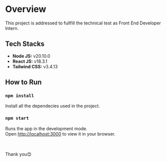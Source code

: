 # Overview

This project is addressed to fullfill the technical test as Front End Developer Intern.

## Tech Stacks

- <b>Node JS:</b> v20.10.0
- <b>React JS:</b> v18.3.1
- <b>Tailwind CSS:</b> v3.4.13

## How to Run

### `npm install`

Install all the dependecies used in the project.

### `npm start`
Runs the app in the development mode.\
Open [http://localhost:3000](http://localhost:3000) to view it in your browser.


<br>
<br>
Thank you😊
